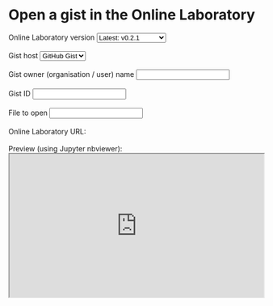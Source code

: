 # Open a gist in the Online Laboratory

<div class="nice-form-group">
    <label>Online Laboratory version</label>
    <select id="lab-version" required>
        <option value="latest">Latest: v0.2.1</option>
        <optgroup label="v0.2">
            <option value="v0.2">v0.2: v0.2.1</option>
            <option value="v0.2.1">v0.2.1</option>
            <option value="v0.2.1">v0.2.0</option>
        </optgroup>
        <optgroup label="v0.1">
            <option value="v0.1">v0.1: v0.1.0</option>
            <option value="v0.1.0">v0.1.0</option>
        </optgroup>
        <option value="main">Development: main</option>
    </select>
    <br/><br/>
    <label>Gist host</label>
    <select id="gist-host" required>
        <option value="github">GitHub Gist</option>
    </select>
    <br/><br/>
    <label>Gist owner (organisation / user) name</label>
    <input id="gist-org" type="text" required />
    <br/><br/>
    <label>Gist ID</label>
    <input id="gist-id" type="text" required />
    <br/><br/>
    <label>File to open</label>
    <input id="gist-path" type="text" required />
    <br/><br/>
    <label>Online Laboratory URL: <a id="gist-url" target="_blank"></a></label>
    <br/><br/>
    <label>Preview (using Jupyter nbviewer):</label>
    <iframe id="gist-preview" src="https://nbviewer.org/404.html" style="width: 100%; height: auto; aspect-ratio: 16 / 9;"></iframe>
</div>

<script>
  const lab_version = document.getElementById("lab-version");
  const gist_host = document.getElementById("gist-host");
  const gist_org = document.getElementById("gist-org");
  const gist_id = document.getElementById("gist-id");
  const gist_path = document.getElementById("gist-path");
  const gist_url = document.getElementById("gist-url");
  const gist_preview = document.getElementById("gist-preview");

  const searchParams = new URLSearchParams(window.location.search);
  gist_org.value = searchParams.get("org");
  gist_id.value = searchParams.get("id");
  gist_path.value = searchParams.get("path");

  function updateGistUrl() {
    if (gist_org.value && gist_id.value && gist_path.value) {
      gist_url.href = `https://lab.climet.eu/${lab_version.value}/gist/${gist_host.value}/${gist_org.value}/${gist_id.value}/${gist_path.value}`;
      gist_url.style = "";
    } else {
      gist_url.style = "color: grey;";
    }

    gist_url.innerText = `https://lab.climet.eu/${lab_version.value}/gist/${gist_host.value}/${gist_org.value || "<org>"}/${gist_id.value || "<id>"}/${gist_path.value || "<filepath>"}`;

    if (gist_org.value && gist_id.value) {
      gist_preview.src = `https://nbviewer.org/gist/${gist_org.value}/${gist_id.value}${gist_path.value ? '/' : ''}${gist_path.value}`;
    }
  }
  updateGistUrl();

  lab_version.onchange = updateGistUrl;
  gist_host.onchange = updateGistUrl;
  gist_org.onchange = updateGistUrl;
  gist_org.oninput = updateGistUrl;
  gist_id.onchange = updateGistUrl;
  gist_id.oninput = updateGistUrl;
  gist_path.onchange = updateGistUrl;
  gist_path.oninput = updateGistUrl;
</script>
